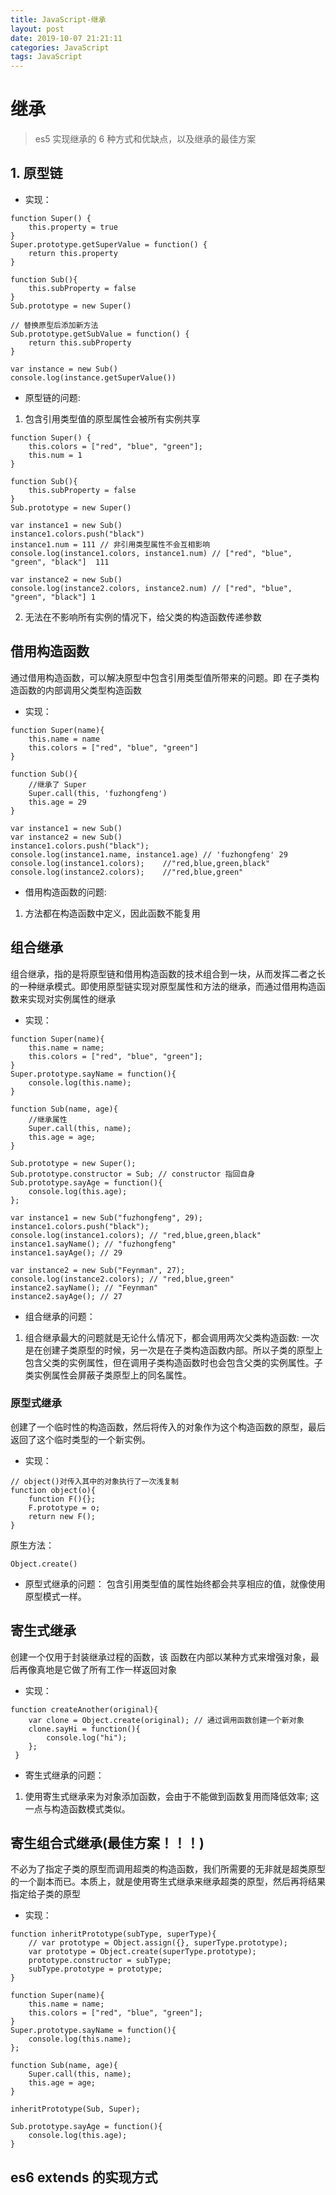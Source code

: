 ```yaml
---
title: JavaScript-继承
layout: post
date: 2019-10-07 21:21:11
categories: JavaScript
tags: JavaScript
---
```


# 继承
> es5 实现继承的 6 种方式和优缺点，以及继承的最佳方案

## 1. 原型链

* 实现：
```
function Super() {
    this.property = true
}
Super.prototype.getSuperValue = function() {
    return this.property
}

function Sub(){
    this.subProperty = false
}
Sub.prototype = new Super()

// 替换原型后添加新方法
Sub.prototype.getSubValue = function() {
    return this.subProperty
}

var instance = new Sub()
console.log(instance.getSuperValue())
```

* 原型链的问题: 
1. 包含引用类型值的原型属性会被所有实例共享
```
function Super() {
    this.colors = ["red", "blue", "green"];
    this.num = 1
}

function Sub(){
    this.subProperty = false
}
Sub.prototype = new Super()

var instance1 = new Sub()
instance1.colors.push("black")
instance1.num = 111 // 非引用类型属性不会互相影响
console.log(instance1.colors, instance1.num) // ["red", "blue", "green", "black"]  111

var instance2 = new Sub()
console.log(instance2.colors, instance2.num) // ["red", "blue", "green", "black"] 1
```
2. 无法在不影响所有实例的情况下，给父类的构造函数传递参数


## 借用构造函数
通过借用构造函数，可以解决原型中包含引用类型值所带来的问题。即
在子类构造函数的内部调用父类型构造函数
* 实现：
```
function Super(name){
    this.name = name
    this.colors = ["red", "blue", "green"]
}

function Sub(){
    //继承了 Super
    Super.call(this, 'fuzhongfeng')
    this.age = 29
}

var instance1 = new Sub()
var instance2 = new Sub()
instance1.colors.push("black");
console.log(instance1.name, instance1.age) // 'fuzhongfeng' 29
console.log(instance1.colors);    //"red,blue,green,black"
console.log(instance2.colors);    //"red,blue,green"
```

* 借用构造函数的问题: 
1. 方法都在构造函数中定义，因此函数不能复用


## 组合继承
组合继承，指的是将原型链和借用构造函数的技术组合到一块，从而发挥二者之长的一种继承模式。即使用原型链实现对原型属性和方法的继承，而通过借用构造函数来实现对实例属性的继承
* 实现：
```
function Super(name){
    this.name = name;
    this.colors = ["red", "blue", "green"];
}
Super.prototype.sayName = function(){
    console.log(this.name);
}

function Sub(name, age){
    //继承属性 
    Super.call(this, name);
    this.age = age;
}

Sub.prototype = new Super();
Sub.prototype.constructor = Sub; // constructor 指回自身
Sub.prototype.sayAge = function(){
    console.log(this.age);
};

var instance1 = new Sub("fuzhongfeng", 29);
instance1.colors.push("black");
console.log(instance1.colors); // "red,blue,green,black"
instance1.sayName(); // "fuzhongfeng"
instance1.sayAge(); // 29

var instance2 = new Sub("Feynman", 27);
console.log(instance2.colors); // "red,blue,green"
instance2.sayName(); // "Feynman"
instance2.sayAge(); // 27
```
* 组合继承的问题：
1. 组合继承最大的问题就是无论什么情况下，都会调用两次父类构造函数: 一次是在创建子类原型的时候，另一次是在子类构造函数内部。所以子类的原型上包含父类的实例属性，但在调用子类构造函数时也会包含父类的实例属性。子类实例属性会屏蔽子类原型上的同名属性。


### 原型式继承
创建了一个临时性的构造函数，然后将传入的对象作为这个构造函数的原型，最后返回了这个临时类型的一个新实例。
* 实现：
```
// object()对传入其中的对象执行了一次浅复制
function object(o){
    function F(){};
    F.prototype = o;
    return new F();
}
```
原生方法：
```
Object.create()
```
* 原型式继承的问题：
包含引用类型值的属性始终都会共享相应的值，就像使用原型模式一样。


## 寄生式继承
创建一个仅用于封装继承过程的函数，该 函数在内部以某种方式来增强对象，最后再像真地是它做了所有工作一样返回对象
* 实现：
```
function createAnother(original){ 
    var clone = Object.create(original); // 通过调用函数创建一个新对象
    clone.sayHi = function(){
        console.log("hi");
    };
 }
```
* 寄生式继承的问题：
1. 使用寄生式继承来为对象添加函数，会由于不能做到函数复用而降低效率; 这一点与构造函数模式类似。


## 寄生组合式继承(最佳方案！！！)
不必为了指定子类的原型而调用超类的构造函数，我们所需要的无非就是超类原型的一个副本而已。本质上，就是使用寄生式继承来继承超类的原型，然后再将结果指定给子类的原型
* 实现：
```
function inheritPrototype(subType, superType){
    // var prototype = Object.assign({}, superType.prototype);
    var prototype = Object.create(superType.prototype);
    prototype.constructor = subType;
    subType.prototype = prototype;
}

function Super(name){
    this.name = name;
    this.colors = ["red", "blue", "green"];
}
Super.prototype.sayName = function(){
    console.log(this.name);
};

function Sub(name, age){
    Super.call(this, name);
    this.age = age;
}

inheritPrototype(Sub, Super);

Sub.prototype.sayAge = function(){
    console.log(this.age);
}
```

## es6 extends 的实现方式
